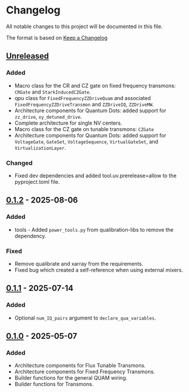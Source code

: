 # Changelog
All notable changes to this project will be documented in this file.

The format is based on [Keep a Changelog](https://keepachangelog.com/en/1.0.0/)

## [Unreleased]
### Added
- Macro class for the CR and CZ gate on fixed frequency transmons: `CRGate` and `StarkInducedCZGate`.
- qpu class for `FixedFrequencyZZDriveQuam` and associated `FixedFrequencyZZDriveTransmon` and `ZZDriveIQ`, `ZZDriveMW`. 
- Architecture components for Quantum Dots: added support for `zz_drive`, `xy_detuned_drive`.
- Complete architecture for single NV centers. 
- Macro class for the CZ gate on tunable transmons: `CZGate`
- Architecture components for Quantum Dots: added support for `VoltageGate`, `GateSet`, `VoltageSequence`, `VirtualGateSet`, and `VirtualizationLayer`.
### Changed
- Fixed dev dependencies and added tool.uv.prerelease=allow to the pyproject.toml file.

## [0.1.2] - 2025-08-06
### Added
- tools - Added `power_tools.py` from qualibration-libs to remove the dependency.
### Fixed
- Remove qualibrate and xarray from the requirements.
- Fixed bug which created a self-reference when using external mixers.

## [0.1.1] - 2025-07-14
### Added
- Optional `num_IQ_pairs` argument to `declare_qua_variables`.

## [0.1.0] - 2025-05-07
### Added
- Architecture components for Flux Tunable Transmons.
- Architecture components for Fixed Frequency Transmons.
- Builder functions for the general QUAM wiring.
- Builder functions for Transmons.

[Unreleased]: https://github.com/qua-platform/quam-builder/compare/v0.1.2...HEAD
[0.1.2]: https://github.com/qua-platform/quam-builder/releases/tag/v0.1.2
[0.1.1]: https://github.com/qua-platform/quam-builder/releases/tag/v0.1.1
[0.1.0]: https://github.com/qua-platform/quam-builder/releases/tag/v0.1.0
